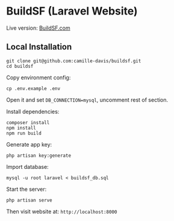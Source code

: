 # BuildSF (Laravel Website)

Live version: [BuildSF.com](https://buildsf.com)

## Local Installation

```
git clone git@github.com:camille-davis/buildsf.git
cd buildsf
```
Copy environment config:
```
cp .env.example .env
```
Open it and set `DB_CONNECTION=mysql`, uncomment rest of section.

Install dependencies:
```
composer install
npm install
npm run build
```
Generate app key:
```
php artisan key:generate
```
Import database:
```
mysql -u root laravel < buildsf_db.sql
```
Start the server:
```
php artisan serve
```
Then visit website at: `http://localhost:8000`
